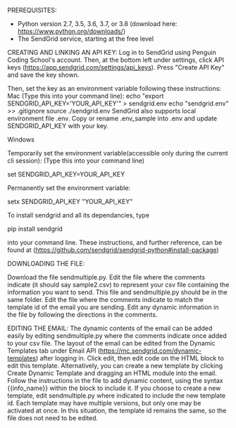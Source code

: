 PREREQUISITES:
- Python version 2.7, 3.5, 3.6, 3.7, or 3.8 (download here: https://www.python.org/downloads/)
- The SendGrid service, starting at the free level

CREATING AND LINKING AN API KEY:
Log in to SendGrid using Penguin Coding School's account. Then, at the bottom left under settings, click API keys (https://app.sendgrid.com/settings/api_keys).
Press "Create API Key" and save the key shown. 

Then, set the key as an environment variable following these instructions:
Mac
(Type this into your command line):
echo "export SENDGRID_API_KEY='YOUR_API_KEY'" > sendgrid.env
echo "sendgrid.env" >> .gitignore
source ./sendgrid.env
SendGrid also supports local environment file .env. Copy or rename .env_sample into .env and update SENDGRID_API_KEY with your key.

Windows

Temporarily set the environment variable(accessible only during the current cli session):
(Type this into your command line)

set SENDGRID_API_KEY=YOUR_API_KEY

Permanently set the environment variable:

setx SENDGRID_API_KEY "YOUR_API_KEY"


To install sendgrid and all its dependancies, type 

pip install sendgrid

into your command line. These instructions, and further reference, can be found at (https://github.com/sendgrid/sendgrid-python#install-package)

DOWNLOADING THE FILE:

Download the file sendmultiple.py. Edit the file where the comments indicate (it should say sample2.csv) to represent your csv file containing the information you want to send. This file and sendmultiple.py should be in the same folder.
Edit the file where the comments indicate to match the template id of the email you are sending. Edit any dynamic information in the file by following the directions in the comments.

EDITING THE EMAIL:
The dynamic contents of the email can be added easily by editing sendmultiple.py where the comments indicate once added to your csv file. 
The layout of the email can be edited from the Dynamic Templates tab under Email API (https://mc.sendgrid.com/dynamic-templates) after logging in. Click edit, then edit code on the HTML block to edit this template. 
Alternatively, you can create a new template by clicking Create Dynamic Template and dragging an HTML module into the email. Follow the instructions in the file to add dynamic content, using the syntax {{info_name}} within the block to include it. 
If you choose to create a new template, edit sendmultiple.py where indicated to include the new template id. Each template may have multiple versions, but only one may be activated at once. In this situation, the template id remains the same, so the file does not need to be edited.


